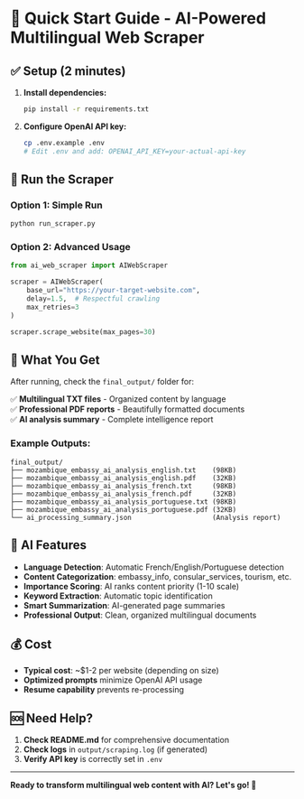 # 🚀 Quick Start Guide - AI-Powered Multilingual Web Scraper

## ✅ Setup (2 minutes)

1. **Install dependencies:**
   ```bash
   pip install -r requirements.txt
   ```

2. **Configure OpenAI API key:**
   ```bash
   cp .env.example .env
   # Edit .env and add: OPENAI_API_KEY=your-actual-api-key
   ```

## 🎯 Run the Scraper

### Option 1: Simple Run
```bash
python run_scraper.py
```

### Option 2: Advanced Usage
```python
from ai_web_scraper import AIWebScraper

scraper = AIWebScraper(
    base_url="https://your-target-website.com",
    delay=1.5,  # Respectful crawling
    max_retries=3
)

scraper.scrape_website(max_pages=30)
```

## 📁 What You Get

After running, check the `final_output/` folder for:

✅ **Multilingual TXT files** - Organized content by language  
✅ **Professional PDF reports** - Beautifully formatted documents  
✅ **AI analysis summary** - Complete intelligence report  

### Example Outputs:
```
final_output/
├── mozambique_embassy_ai_analysis_english.txt    (98KB)
├── mozambique_embassy_ai_analysis_english.pdf    (32KB)
├── mozambique_embassy_ai_analysis_french.txt     (98KB)
├── mozambique_embassy_ai_analysis_french.pdf     (32KB)
├── mozambique_embassy_ai_analysis_portuguese.txt (98KB)
├── mozambique_embassy_ai_analysis_portuguese.pdf (32KB)
└── ai_processing_summary.json                    (Analysis report)
```

## 🤖 AI Features

- **Language Detection**: Automatic French/English/Portuguese detection
- **Content Categorization**: embassy_info, consular_services, tourism, etc.
- **Importance Scoring**: AI ranks content priority (1-10 scale)
- **Keyword Extraction**: Automatic topic identification
- **Smart Summarization**: AI-generated page summaries
- **Professional Output**: Clean, organized multilingual documents

## 💰 Cost

- **Typical cost**: ~$1-2 per website (depending on size)
- **Optimized prompts** minimize OpenAI API usage
- **Resume capability** prevents re-processing

## 🆘 Need Help?

1. **Check README.md** for comprehensive documentation
2. **Check logs** in `output/scraping.log` (if generated)
3. **Verify API key** is correctly set in `.env`

---

**Ready to transform multilingual web content with AI? Let's go! 🚀**
